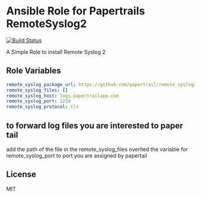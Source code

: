 # Ansible Role for Papertrails RemoteSyslog2

[![Build Status](https://travis-ci.org/YtoTech/ansible-remote_syslog2.svg?branch=master)](https://travis-ci.org/YtoTech/ansible-remote_syslog2)

A Simple Role to install Remote Syslog 2

## Role Variables

```yaml
remote_syslog_package_url: https://github.com/papertrail/remote_syslog2/releases/download/v0.13/remote_syslog_linux_amd64.tar.gz
remote_syslog_files: []
remote_syslog_host: logs.papertrailapp.com
remote_syslog_port: 1234
remote_syslog_protocol: tls
```




## to forward log files you are interested to paper tail
add the path of the file in the remote_syslog_files
overited the variable for remote_syslog_port to port you are assigned by papertail

## License

MIT
